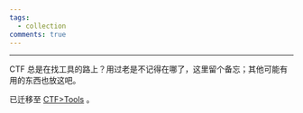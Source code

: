 ```yaml
---
tags:
  - collection
comments: true
---
```


***

CTF 总是在找工具的路上？用过老是不记得在哪了，这里留个备忘；其他可能有用的东西也放这吧。

已迁移至 [CTF>Tools](https://darstib.github.io/blog/CTF/Tools/) 。